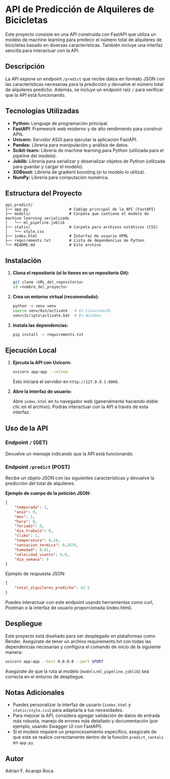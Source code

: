 
# API de Predicción de Alquileres de Bicicletas

Este proyecto consiste en una API construida con FastAPI que utiliza un modelo de machine learning para predecir el número total de alquileres de bicicletas basado en diversas características. También incluye una interfaz sencilla para interactuar con la API.

## Descripción

La API expone un endpoint `/predict` que recibe datos en formato JSON con las características necesarias para la predicción y devuelve el número total de alquileres predicho. Además, se incluye un endpoint raíz `/` para verificar que la API está funcionando.

## Tecnologías Utilizadas

* **Python:** Lenguaje de programación principal.
* **FastAPI:** Framework web moderno y de alto rendimiento para construir APIs.
* **Uvicorn:** Servidor ASGI para ejecutar la aplicación FastAPI.
* **Pandas:** Librería para manipulación y análisis de datos.
* **Scikit-learn:** Librería de machine learning para Python (utilizada para el pipeline del modelo).
* **Joblib:** Librería para serializar y deserializar objetos de Python (utilizada para guardar y cargar el modelo).
* **XGBoost:** Librería de gradient boosting (si tu modelo lo utiliza).
* **NumPy:** Librería para computación numérica.

## Estructura del Proyecto

```plaintext
api_predict/
├── app.py                  # Código principal de la API (FastAPI)
├── models/                 # Carpeta que contiene el modelo de machine learning serializado
│   └── ml_pipeline.joblib
├── static/                 # Carpeta para archivos estáticos (CSS)
│   └── style.css
├── index.html              # Interfaz de usuario HTML
├── requirements.txt        # Lista de dependencias de Python
└── README.md               # Este archivo
```

## Instalación

1.  **Clona el repositorio (si lo tienes en un repositorio Git):**

    ```bash
    git clone <URL_del_repositorio>
    cd <nombre_del_proyecto>
    ```

2.  **Crea un entorno virtual (recomendado):**

    ```bash
    python -m venv venv
    source venv/bin/activate   # En Linux/macOS
    venv\Scripts\activate.bat  # En Windows
    ```

3.  **Instala las dependencias:**

    ```bash
    pip install -r requirements.txt
    ```

## Ejecución Local

1.  **Ejecuta la API con Uvicorn:**

    ```bash
    uvicorn app:app --reload
    ```

    Esto iniciará el servidor en `http://127.0.0.1:8000`.

2.  **Abre la interfaz de usuario:**

    Abre `index.html` en tu navegador web (generalmente haciendo doble clic en el archivo). Podrás interactuar con la API a través de esta interfaz.

## Uso de la API

### Endpoint `/` (GET)

Devuelve un mensaje indicando que la API está funcionando.

### Endpoint `/predict` (POST)

Recibe un objeto JSON con las siguientes características y devuelve la predicción del total de alquileres.

**Ejemplo de cuerpo de la petición JSON:**

```json
{
    "temporada": 1,
    "anio": 0,
    "mes": 1,
    "hora": 0,
    "feriado": 0,
    "dia_trabajo": 0,
    "clima": 1,
    "temperatura": 0.24,
    "sensacion_termica": 0.2879,
    "humedad": 0.81,
    "velocidad_viento": 0.0,
    "dia_semana": 6
}
```

Ejemplo de respuesta JSON:

```json
{
    "total_alquileres_predicho": 42.5
}
```

Puedes interactuar con este endpoint usando herramientas como curl, Postman o la interfaz de usuario proporcionada (index.html).

## Despliegue

Este proyecto está diseñado para ser desplegado en plataformas como Render. Asegúrate de tener un archivo requirements.txt con todas las dependencias necesarias y configura el comando de inicio de la siguiente manera:

```bash
uvicorn app:app --host 0.0.0.0 --port $PORT
```

Asegúrate de que la ruta al modelo (`models/ml_pipeline.joblib`) sea correcta en el entorno de despliegue.

## Notas Adicionales

- Puedes personalizar la interfaz de usuario (`index.html` y `static/style.css`) para adaptarla a tus necesidades.
- Para mejorar la API, considera agregar validación de datos de entrada más robusta, manejo de errores más detallado y documentación (por ejemplo, usando Swagger UI con FastAPI).
- Si el modelo requiere un preprocesamiento específico, asegúrate de que este se realice correctamente dentro de la función `predict_rentals` en `app.py`.

## Autor

Adrian F. Acarapi Roca

